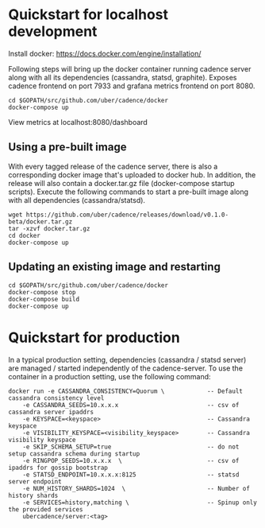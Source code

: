 Quickstart for localhost development
====================================

Install docker: https://docs.docker.com/engine/installation/

Following steps will bring up the docker container running cadence server
along with all its dependencies (cassandra, statsd, graphite). Exposes cadence
frontend on port 7933 and grafana metrics frontend on port 8080.

```
cd $GOPATH/src/github.com/uber/cadence/docker
docker-compose up
```

View metrics at localhost:8080/dashboard


Using a pre-built image
-----------------------
With every tagged release of the cadence server, there is also a corresponding
docker image that's uploaded to docker hub. In addition, the release will also
contain a docker.tar.gz file (docker-compose startup scripts). Execute the following
commands to start a pre-built image along with all dependencies (cassandra/statsd).

```
wget https://github.com/uber/cadence/releases/download/v0.1.0-beta/docker.tar.gz
tar -xzvf docker.tar.gz
cd docker
docker-compose up
```

Updating an existing image and restarting
-----------------------------------------
```
cd $GOPATH/src/github.com/uber/cadence/docker
docker-compose stop
docker-compose build
docker-compose up
```

Quickstart for production
=========================
In a typical production setting, dependencies (cassandra / statsd server) are
managed / started independently of the cadence-server. To use the container in
a production setting, use the following command:


```
docker run -e CASSANDRA_CONSISTENCY=Quorum \            -- Default cassandra consistency level
    -e CASSANDRA_SEEDS=10.x.x.x                         -- csv of cassandra server ipaddrs
    -e KEYSPACE=<keyspace>                              -- Cassandra keyspace
    -e VISIBILITY_KEYSPACE=<visibility_keyspace>        -- Cassandra visibility keyspace
    -e SKIP_SCHEMA_SETUP=true                           -- do not setup cassandra schema during startup
    -e RINGPOP_SEEDS=10.x.x.x  \                        -- csv of ipaddrs for gossip bootstrap
    -e STATSD_ENDPOINT=10.x.x.x:8125                    -- statsd server endpoint
    -e NUM_HISTORY_SHARDS=1024  \                       -- Number of history shards
    -e SERVICES=history,matching \                      -- Spinup only the provided services
    ubercadence/server:<tag>
```
